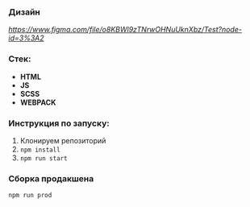 ### Дизайн

_https://www.figma.com/file/o8KBWl9zTNrwOHNuUknXbz/Test?node-id=3%3A2_

### Стек:

-   **HTML**
-   **JS**
-   **SCSS**
-   **WEBPACK**

### Инструкция по запуску:

1. Клонируем репозиторий
2. `npm install`
3. `npm run start`

### Сборка продакшена

`npm run prod`
